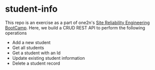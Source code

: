 # student-info

This repo is an exercise as a part of one2n's [Site Reliability Engineering BootCamp](https://playbook.one2n.in/sre-bootcamp). Here, we build a CRUD REST API to perform the following operations

- Add a new student
- Get all students
- Get a student with an Id
- Update existing student information
- Delete a student record
